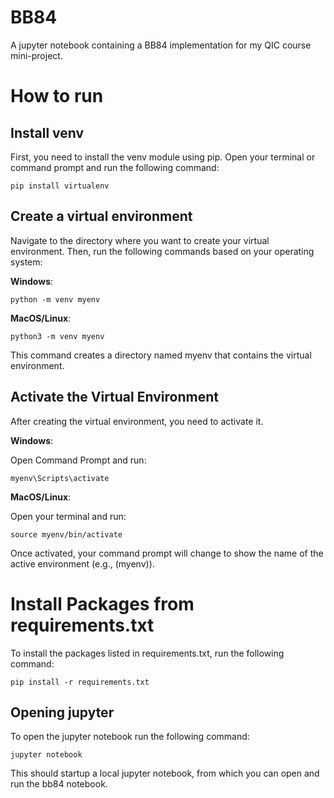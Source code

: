 # BB84
A jupyter notebook containing a BB84 implementation for my QIC course mini-project.

# How to run
## Install venv
First, you need to install the venv module using pip. Open your terminal or command prompt and run the following command:

```
pip install virtualenv
```

## Create a virtual environment
Navigate to the directory where you want to create your virtual environment. Then, run the following commands based on your operating system:

**Windows**:

```
python -m venv myenv
```

**MacOS/Linux**:

```
python3 -m venv myenv
```

This command creates a directory named myenv that contains the virtual environment.

## Activate the Virtual Environment
After creating the virtual environment, you need to activate it.

**Windows**:

Open Command Prompt and run:

```
myenv\Scripts\activate
```

**MacOS/Linux**:

Open your terminal and run:

```
source myenv/bin/activate
```

Once activated, your command prompt will change to show the name of the active environment (e.g., (myenv)).

# Install Packages from requirements.txt
To install the packages listed in requirements.txt, run the following command:

```
pip install -r requirements.txt
```

## Opening jupyter
To open the jupyter notebook run the following command:

```
jupyter notebook
```

This should startup a local jupyter notebook, from which you can open and run the bb84 notebook.
